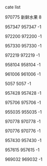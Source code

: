 cate list

970775 新鲜水果 8

957347 957347 -1

972200 972200 -1

957330 957330 -1

972219 972219 -1

958104 958104 -1

961006 961006 -1

5057 5057 -1

957428 957428 -1

975706 975706 -1

955035 955035 -1

970778 970778 -1

970776 970776 -1

957430 957430 -1

957615 957615 -1

969032 969032 -1

